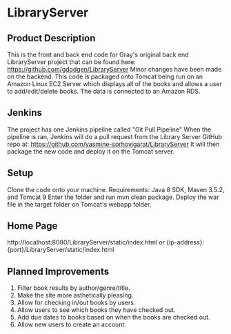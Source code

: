 # LibraryServer

## Product Description
This is the front and back end code for Gray's original back end LibraryServer project that can be found here:
https://github.com/gdodgen/LibraryServer
Minor changes have been made on the backend.
This code is packaged onto Tomcat being run on an Amazon Linux EC2 Server which displays all of the books and allows a user to add/edit/delete books.
The data is connected to an Amazon RDS.  

## Jenkins
The project has one Jenkins pipeline called "Git Pull Pipeline"
When the pipeline is ran, Jenkins will do a pull request from the Library Server GitHub repo at:
https://github.com/yasmine-sorhovigarat/LibraryServer
It will then package the new code and deploy it on the Tomcat server.

## Setup
Clone the code onto your machine.
Requirements: Java 8 SDK, Maven 3.5.2, and Tomcat 9
Enter the folder and run mvn clean package.
Deploy the war file in the target folder on Tomcat's webapp folder.

## Home Page  
http://localhost:8080/LibraryServer/static/index.html
or
{ip-address}:{port}/LibraryServer/static/index.html

## Planned Improvements
1. Filter book results by author/genre/title.
2. Make the site more asthetically pleasing. 
3. Allow for checking in/out books by users.
4. Allow users to see which books they have checked out. 
5. Add due dates to books based on when the books are checked out.
6. Allow new users to create an account.  
